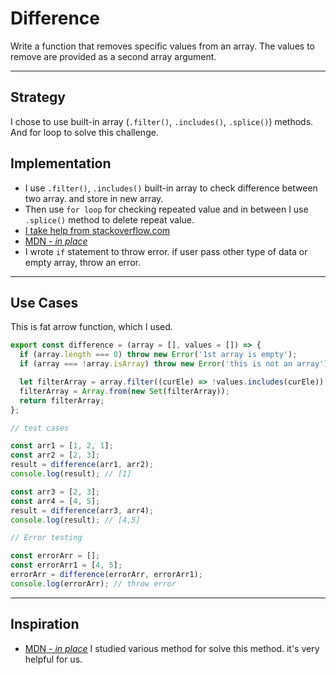 # Difference

Write a function that removes specific values from an array. The values to
remove are provided as a second array argument.

---

## Strategy

I chose to use built-in array (`.filter()`, `.includes()`, `.splice()`) methods.
And for loop to solve this challenge.

## Implementation

- I use `.filter()`, `.includes()` built-in array to check difference between
  two array. and store in new array.
- Then use `for loop` for checking repeated value and in between I use
  `.splice()` method to delete repeat value.
- [I take help from stackoverflow.com](https://stackoverflow.com/questions/40029252/remove-all-repeated-values-in-array-and-leave-the-ones-that-dont-repeat-in-java)
- [MDN - _in place_](https://developer.mozilla.org/en-US/docs/Web/JavaScript/Reference/Global_Objects/Array/)
- I wrote `if` statement to throw error. if user pass other type of data or
  empty array, throw an error.

---

## Use Cases

This is fat arrow function, which I used.

```js
export const difference = (array = [], values = []) => {
  if (array.length === 0) throw new Error('1st array is empty');
  if (array === !array.isArray) throw new Error('this is not an array');

  let filterArray = array.filter((curEle) => !values.includes(curEle));
  filterArray = Array.from(new Set(filterArray));
  return filterArray;
};

// test cases

const arr1 = [1, 2, 1];
const arr2 = [2, 3];
result = difference(arr1, arr2);
console.log(result); // [1]

const arr3 = [2, 3];
const arr4 = [4, 5];
result = difference(arr3, arr4);
console.log(result); // [4,5]

// Error testing

const errorArr = [];
const errorArr1 = [4, 5];
errorArr = difference(errorArr, errorArr1);
console.log(errorArr); // throw error
```

---

## Inspiration

- [MDN - _in place_](https://developer.mozilla.org/en-US/docs/Web/JavaScript/Reference/Global_Objects/Array/)
  I studied various method for solve this method. it's very helpful for us.
